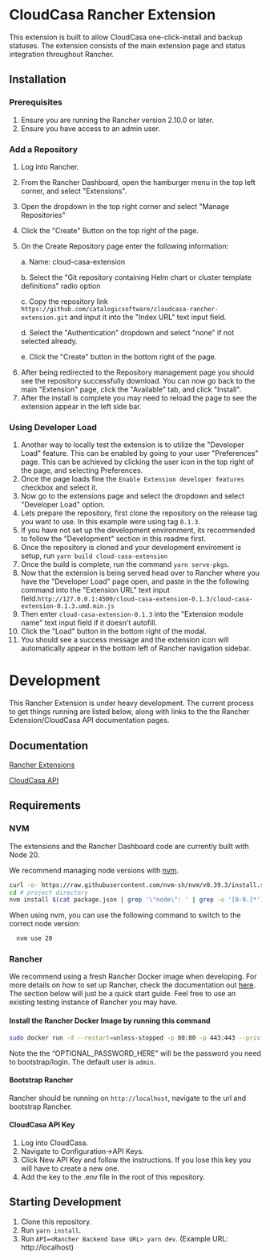 # CloudCasa Rancher Extension 

This extension is built to allow CloudCasa one-click-install and backup statuses. The extension consists of the main extension page and status integration throughout Rancher. 

## Installation

### Prerequisites
1) Ensure you are running the Rancher version 2.10.0 or later.
2) Ensure you have access to an admin user. 

### Add a Repository
1) Log into Rancher.
2) From the Rancher Dashboard, open the hamburger menu in the top left corner, and select "Extensions".
3) Open the dropdown in the top right corner and select "Manage Repositories"
4) Click the "Create" Button on the top right of the page.
5) On the Create Repository page enter the following information:

   a. Name: cloud-casa-extension
   
   b. Select the "Git repository containing Helm chart or cluster template definitions" radio option
      
   c. Copy the repository link `https://github.com/catalogicsoftware/cloudcasa-rancher-extension.git` and input it into the "Index URL" text input field.
   
   d. Select the "Authentication" dropdown and select "none" if not selected already.
   
   e. Click the "Create" button in the bottom right of the page.
   
 6. After being redirected to the Repository management page you should see the repository successfully download. You can now go back to the main "Extension" page, click the "Available" tab, and click "Install".
 7. After the install is complete you may need to reload the page to see the extension appear in the left side bar.

### Using Developer Load
1) Another way to locally test the extension is to utilize the "Developer Load" feature. This can be enabled by going to your user "Preferences" page. This can be achieved by clicking the user icon in the top right of the page, and selecting Preferences.
2) Once the page loads fine the `Enable Extension developer features` checkbox and select it.
3) Now go to the extensions page and select the dropdown and select "Developer Load" option.
4) Lets prepare the repository, first clone the repository on the release tag you want to use. In this example were using tag `0.1.3`.
5) If you have not set up the development environment, its recommended to follow the "Development" section in this readme first.
6) Once the repository is cloned and your development enviroment is setup, run `yarn build cloud-casa-extension`
7) Once the build is complete, run the command `yarn serve-pkgs`.
8) Now that the extension is being served head over to Rancher where you have the "Developer Load" page open, and paste in the the following command into the "Extension URL" text input field.`http://127.0.0.1:4500/cloud-casa-extension-0.1.3/cloud-casa-extension-0.1.3.umd.min.js
`
9) Then enter `cloud-casa-extension-0.1.3` into the "Extension module name" text input field if it doesn't autofill.
10) Click the "Load" button in the bottom right of the modal.
11) You should see a success message and the extension icon will automatically appear in the bottom left of Rancher navigation sidebar. 

# Development
This Rancher Extension is under heavy development. The current process to get things running are listed below, along with links to the the Rancher Extension/CloudCasa API documentation pages. 

## Documentation
[Rancher Extensions](https://extensions.rancher.io/)

[CloudCasa API](https://docs.cloudcasa.io/apiguide/kubebackups.html)

## Requirements

### NVM
The extensions and the Rancher Dashboard code are currently built with Node 20.

We recommend managing node versions with [nvm](https://github.com/nvm-sh/nvm).

```sh
curl -o- https://raw.githubusercontent.com/nvm-sh/nvm/v0.39.3/install.sh | bash
cd # project directory
nvm install $(cat package.json | grep '\"node\": ' | grep -o '[0-9.]*')
```

When using nvm, you can use the following command to switch to the correct node version:

```sh
  nvm use 20
```

### Rancher
We recommend using a fresh Rancher Docker image when developing. For more details on how to set up Rancher, check the documentation out [here](https://extensions.rancher.io/extensions/next/extensions-getting-started#installing-rancher). The section 
below will just be a quick start guide. Feel free to use an existing testing instance of Rancher you may have. 

#### Install the Rancher Docker Image by running this command 

```sh
sudo docker run -d --restart=unless-stopped -p 80:80 -p 443:443 --privileged -e CATTLE_BOOTSTRAP_PASSWORD=OPTIONAL_PASSWORD_HERE rancher/rancher:v2.10-head
```

Note the the “OPTIONAL_PASSWORD_HERE" will be the password you need to bootstrap/login. The default user is `admin`.

#### Bootstrap Rancher
Rancher should be running on `http://localhost`, navigate to the url and bootstrap Rancher. 

#### CloudCasa API Key
1. Log into CloudCasa.
2. Navigate to Configuration->API Keys.
3. Click New API Key and follow the instructions. If you lose this key you will have to create a new one.
4. Add the key to the .env file in the root of this repository.

## Starting Development
1. Clone this repository.
2. Run `yarn install`.
3. Run `API=<Rancher Backend base URL> yarn dev`. (Example URL: http://localhost)
